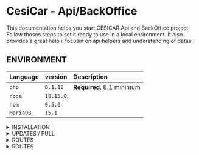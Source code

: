 # CesiCar - Api/BackOffice
This documentation helps you start CESICAR Api and BackOffice project. Follow thoses steps to set it ready to use in a local enrironment.
It also provides a great help il focusin on api helpers and understanding of datas.

## ENVIRONMENT
| Language | version     | Description                |
| :-------- | :------- | :------------------------- |
| `php` | `8.1.18` | **Required**. 8.1 minimum |
| `node` | `18.15.0` |  |
| `npm` | `9.5.0` |  |
| `MariaDB` | `15.1` | |

<details>
<summary>INSTALLATION</summary>

## 1/ Clone project
```bash
  git clone repositoryName
```

## 2/ install vendors
```bash
  composer install
```
## 3/ install nodes
```bash
npm install
```

## 4/ Create .env
```bash
Create file .env.local il your root folder
Add this line with your DB parametes : 
DATABASE_URL="mysql://login:password@127.0.0.1:3306/databasename?serverVersion=yourmysqlversion"
```

## 5/ Create the Database
```bash
php bin/console doctrine:database:create
```

## 6/ Apply DB migrations :
```bash
php bin/console doctrine:s:u --force
```

## 7/ Run fixtures to furnish the databases with starting datas
```bash
php bin/console doctrine:fixtures:load
```
## 8/ Start API / BackOffice
```bash
symfony server:start
```

## Optional/ Create first admin user
in database, add first row in user :
- first_name
- last_name
- gender -> homme or femme or autre
- email -> for login
- password -> hashed with delow php command
- roles -> ["ROLE_ADMIN"]
- driver -> 0 or 1
- is_verified -> 0 or 1
- created_at and updated_at -> set now value
## Optional/Hash your first password
```bash
php bin/console security:hash-password
```
</details>

<details>
<summary>UPDATES / PULL</summary>

Each time you update the 'develop' project by :
```bash
git pull
```

Dont forget to watch changes, it may be needed to do so :
```bash
composer install && npm install
```

Also you may want to check if migrations have to be done
```bash
php bin/console doctrine:s:u --dump-sql
```
</details>


<details>
<summary>ROUTES</summary>

## Access BackOffice
127.0.0.1:8000/admin

connect with your credentials or this admin :
  login : florent.gallou@viacesi.fr
  password : password

## Access api
127.0.0.1:8000/api
-> help : https://symfonycasts.com/screencast/api-platform/json-ld

## Access api using helper
127.0.0.1:8000/_profiler
-> help : https://symfonycasts.com/screencast/api-platform/profiler

## Access api login
127.0.0.1:8000/api/login

## Access api login
127.0.0.1:8000/api/logout

### Api get all Travels
127.0.0.1:8000/api/travels
```bash

[
  {
    "id": 0,
    "toCesi": true,
    "position": [
      "string"
    ],
    "departure_date": "2023-04-27T23:00:09.018Z",
    "user": {
      "name": "string"
    }
  }
]
```
- toCesi (boulean) :
  - true = travel TO CESI
  - false = travel FROM CESI

- position (json array [number, number]) :
  - if toCesi = true -> position = position from where you start to go to CESI
  - if toCesi = false -> position = position where you go when leaving CESI

- departure_date = datetime from when travel starts
  - to know travel length, calculate time with Km between CESI and position

- user.name = first_name.' '.last_name (of driver)

</details>

<details>
<summary>ROUTES</summary>

## API JWT
If you log correctly with : 
127.0.0.1:8000/api/login

You'll get a Tocken like this :
```bash
{
	"token": "eyJ0eXAiOiJKV1QiLCJhbGciOiJSUzI1NiJ9.eyJpYXQiOjE2ODMxMTc4NTIsImV4cCI6MTY4MzEyMTQ1Miwicm9sZXMiOlsiUk9MRV9TVVBFUkFETUlOIiwiUk9MRV9VU0VSIl0sInVzZXJuYW1lIjoiZmxvcmVudC5nYWxsb3VAdmlhY2VzaS5mciJ9.GlrP61Tv_qI3gI3MKEOuLT9QoFob-Iu8lp2MwlCvQ9RiTLFFvVhCaq8ZvnFspgp-wrmrFc6VBfOsZ3_p8EgS6JLLL367QobCLRVWkdskMRpreaE0Fqwdu84P2xQX9ArCnxJbpbffE6ISIDV7T_t1K3pGwMzC4dcCRAVJMr2LtRgR0uV70-OT4dbqI_RnEYxN7rnAdYtKNblVZ54dFbjs4SveBXJD89WJ-IVbyM-rGwR25sHZkfirFGxbROuvI8oZy8JBt738kQbJCRq4bgdzEPVCpN_UpNiWJdlKdJPvoo8-M78NjYGE04x2si3Ms3HT5hDtzk7VoMFo3JouPAQibA"
}
```
You can decode this tocken here :
https://jwt.io/#debugger-io

Just copy/paste the api tocken to see result
</details>
